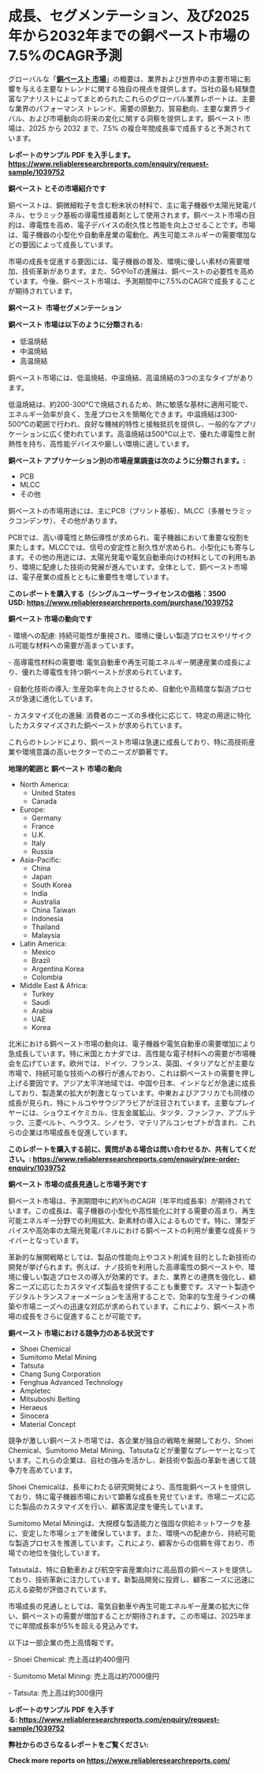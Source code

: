 <p><h1>成長、セグメンテーション、及び2025年から2032年までの銅ペースト市場の7.5%のCAGR予測</h1></p><p>グローバルな「<a href="https://www.reliableresearchreports.com/copper-paste-r1039752?utm_campaign=107&utm_medium=6&utm_source=Github&utm_content=ia&utm_term=25022025&utm_id=copper-paste"><strong>銅ペースト 市場</strong></a>」の概要は、業界および世界中の主要市場に影響を与える主要なトレンドに関する独自の視点を提供します。当社の最も経験豊富なアナリストによってまとめられたこれらのグローバル業界レポートは、主要な業界のパフォーマンス トレンド、需要の原動力、貿易動向、主要な業界ライバル、および市場動向の将来の変化に関する洞察を提供します。銅ペースト 市場は、2025 から 2032 まで、7.5% の複合年間成長率で成長すると予測されています。</p>
<p><strong>レポートのサンプル PDF を入手します。</strong><strong><a href="https://www.reliableresearchreports.com/enquiry/request-sample/1039752?utm_campaign=107&utm_medium=6&utm_source=Github&utm_content=ia&utm_term=25022025&utm_id=copper-paste">https://www.reliableresearchreports.com/enquiry/request-sample/1039752</a></strong></p>
<p><strong>銅ペースト とその市場紹介です</strong></p>
<p><p>銅ペーストは、銅微細粒子を含む粉末状の材料で、主に電子機器や太陽光発電パネル、セラミック基板の導電性接着剤として使用されます。銅ペースト市場の目的は、導電性を高め、電子デバイスの耐久性と性能を向上させることです。市場は、電子機器の小型化や自動車産業の電動化、再生可能エネルギーの需要増加などの要因によって成長しています。</p><p>市場の成長を促進する要因には、電子機器の普及、環境に優しい素材の需要増加、技術革新があります。また、5GやIoTの進展は、銅ペーストの必要性を高めています。今後、銅ペースト市場は、予測期間中に7.5%のCAGRで成長することが期待されています。</p><strong><a href="|AUTHORITHY_DOMAIN_URL|?utm_campaign=107&utm_medium=6&utm_source=Github&utm_content=ia&utm_term=25022025&utm_id=copper-paste"></a></strong></p>
<p><strong>銅ペースト&nbsp;</strong><strong>&nbsp;市場セグメンテーション</strong></p>
<p><strong>銅ペースト 市場は以下のように分類される:</strong>&nbsp;</p>
<p><ul><li>低温焼結</li><li>中温焼結</li><li>高温焼結</li></ul></p>
<p><p>銅ペースト市場には、低温焼結、中温焼結、高温焼結の3つの主なタイプがあります。</p><p>低温焼結は、約200-300℃で焼結されるため、熱に敏感な基材に適用可能で、エネルギー効率が良く、生産プロセスを簡略化できます。中温焼結は300-500℃の範囲で行われ、良好な機械的特性と接触抵抗を提供し、一般的なアプリケーションに広く使われています。高温焼結は500℃以上で、優れた導電性と耐熱性を持ち、高性能デバイスや厳しい環境に適しています。</p></p>
<p><strong> 銅ペースト アプリケーション別の市場産業調査は次のように分類されます。:</strong></p>
<p><ul><li>PCB</li><li>MLCC</li><li>その他</li></ul></p>
<p><p>銅ペーストの市場用途には、主にPCB（プリント基板）、MLCC（多層セラミックコンデンサ）、その他があります。</p><p>PCBでは、高い導電性と熱伝導性が求められ、電子機器において重要な役割を果たします。MLCCでは、信号の安定性と耐久性が求められ、小型化にも寄与します。その他の用途には、太陽光発電や電気自動車向けの材料としての利用もあり、環境に配慮した技術の発展が進んでいます。全体として、銅ペースト市場は、電子産業の成長とともに重要性を増しています。</p></p>
<p><strong>このレポートを購入する（シングルユーザーライセンスの価格：3500 USD:</strong><strong>&nbsp;<a href="https://www.reliableresearchreports.com/purchase/1039752?utm_campaign=107&utm_medium=6&utm_source=Github&utm_content=ia&utm_term=25022025&utm_id=copper-paste">https://www.reliableresearchreports.com/purchase/1039752</a></strong></p>
<p><strong>銅ペースト 市場の動向です</strong></p>
<p><p>- 環境への配慮: 持続可能性が重視され、環境に優しい製造プロセスやリサイクル可能な材料への需要が高まっています。</p><p>- 高導電性材料の需要増: 電気自動車や再生可能エネルギー関連産業の成長により、優れた導電性を持つ銅ペーストが求められています。</p><p>- 自動化技術の導入: 生産効率を向上させるため、自動化や高精度な製造プロセスが急速に進化しています。</p><p>- カスタマイズ化の進展: 消費者のニーズの多様化に応じて、特定の用途に特化したカスタマイズされた銅ペーストが求められています。</p><p>これらのトレンドにより、銅ペースト市場は急速に成長しており、特に高技術産業や環境意識の高いセクターでのニーズが顕著です。</p></p>
<p><strong>地理的範囲と 銅ペースト 市場の動向</strong></p>
<p><ul>
    <li>
        North America:
        <ul>
            <li>United States</li>
            <li>Canada</li>
        </ul>
    </li>
    <li>
        Europe:
        <ul>
            <li>Germany</li>
            <li>France</li>
            <li>U.K.</li>
            <li>Italy</li>
            <li>Russia</li>
        </ul>
    </li>
    <li>
        Asia-Pacific:
        <ul>
            <li>China</li>
            <li>Japan</li>
            <li>South Korea</li>
            <li>India</li>
            <li>Australia</li>
            <li>China Taiwan</li>
            <li>Indonesia</li>
            <li>Thailand</li>
            <li>Malaysia</li>
        </ul>
    </li>
    <li>
        Latin America:
        <ul>
            <li>Mexico</li>
            <li>Brazil</li>
            <li>Argentina Korea</li>
            <li>Colombia</li>
        </ul>
    </li>
    <li>
        Middle East & Africa:
        <ul>
            <li>Turkey</li>
            <li>Saudi</li>
            <li>Arabia</li>
            <li>UAE</li>
            <li>Korea</li>
        </ul>
    </li>
    </ul></p>
<p><p>北米における銅ペースト市場の動向は、電子機器や電気自動車の需要増加により急成長しています。特に米国とカナダでは、高性能な電子材料への需要が市場機会を広げています。欧州では、ドイツ、フランス、英国、イタリアなどが主要な市場で、持続可能な技術への移行が進んでおり、これは銅ペーストの需要を押し上げる要因です。アジア太平洋地域では、中国や日本、インドなどが急速に成長しており、製造業の拡大が刺激となっています。中東およびアフリカでも同様の成長が見られ、特にトルコやサウジアラビアが注目されています。主要なプレイヤーには、ショウエイケミカル、住友金属鉱山、タツタ、ファンファ、アプルテック、三菱ベルト、ヘラウス、シノセラ、マテリアルコンセプトが含まれ、これらの企業は市場成長を促進しています。</p></p>
<p><strong>このレポートを購入する前に、質問がある場合は問い合わせるか、共有してください。:&nbsp;<a href="https://www.reliableresearchreports.com/enquiry/pre-order-enquiry/1039752?utm_campaign=107&utm_medium=6&utm_source=Github&utm_content=ia&utm_term=25022025&utm_id=copper-paste">https://www.reliableresearchreports.com/enquiry/pre-order-enquiry/1039752</a></strong></p>
<p><strong>銅ペースト 市場の成長見通しと市場予測です</strong></p>
<p><p>銅ペースト市場は、予測期間中に約X％のCAGR（年平均成長率）が期待されています。この成長は、電子機器の小型化や高性能化に対する需要の高まり、再生可能エネルギー分野での利用拡大、新素材の導入によるものです。特に、薄型デバイスや高効率の太陽光発電パネルにおける銅ペーストの利用が重要な成長ドライバーとなっています。</p><p>革新的な展開戦略としては、製品の性能向上やコスト削減を目的とした新技術の開発が挙げられます。例えば、ナノ技術を利用した高導電性の銅ペーストや、環境に優しい製造プロセスの導入が効果的です。また、業界との連携を強化し、顧客ニーズに応じたカスタマイズ製品を提供することも重要です。スマート製造やデジタルトランスフォーメーションを活用することで、効率的な生産ラインの構築や市場ニーズへの迅速な対応が求められています。これにより、銅ペースト市場の成長をさらに促進することが可能です。</p></p>
<p><strong>銅ペースト 市場における競争力のある状況です</strong></p>
<p><ul><li>Shoei Chemical</li><li>Sumitomo Metal Mining</li><li>Tatsuta</li><li>Chang Sung Corporation</li><li>Fenghua Advanced Technology</li><li>Ampletec</li><li>Mitsuboshi Belting</li><li>Heraeus</li><li>Sinocera</li><li>Material Concept</li></ul></p>
<p><p>競争が激しい銅ペースト市場では、各企業が独自の戦略を展開しており、Shoei Chemical、Sumitomo Metal Mining、Tatsutaなどが重要なプレーヤーとなっています。これらの企業は、自社の強みを活かし、新技術や製品の革新を通じて競争力を高めています。</p><p>Shoei Chemicalは、長年にわたる研究開発により、高性能銅ペーストを提供しており、特に電子機器市場において顕著な成長を見せています。市場ニーズに応じた製品のカスタマイズを行い、顧客満足度を優先しています。</p><p>Sumitomo Metal Miningは、大規模な製造能力と強固な供給ネットワークを基に、安定した市場シェアを確保しています。また、環境への配慮から、持続可能な製造プロセスを推進しています。これにより、顧客からの信頼を得ており、市場での地位を強化しています。</p><p>Tatsutaは、特に自動車および航空宇宙産業向けに高品質の銅ペーストを提供しており、技術革新に注力しています。新製品開発に投資し、顧客ニーズに迅速に応える姿勢が評価されています。</p><p>市場成長の見通しとしては、電気自動車や再生可能エネルギー産業の拡大に伴い、銅ペーストの需要が増加することが期待されます。この市場は、2025年までに年間成長率が5%を超える見込みです。</p><p>以下は一部企業の売上高情報です。</p><p>- Shoei Chemical: 売上高は約400億円</p><p>- Sumitomo Metal Mining: 売上高は約7000億円</p><p>- Tatsuta: 売上高は約300億円</p></p>
<p><strong>レポートのサンプル PDF を入手する:&nbsp;<a href="https://www.reliableresearchreports.com/enquiry/request-sample/1039752?utm_campaign=107&utm_medium=6&utm_source=Github&utm_content=ia&utm_term=25022025&utm_id=copper-paste">https://www.reliableresearchreports.com/enquiry/request-sample/1039752</a></strong></p>
<p></p>
<p></p>
<p></p>
<p></p>
<p><strong>弊社からのさらなるレポートをご覧ください:</strong></p>
<p><strong>Check more reports on <a href="https://www.reliableresearchreports.com/?utm_campaign=107&utm_medium=6&utm_source=Github&utm_content=ia&utm_term=25022025&utm_id=copper-paste">https://www.reliableresearchreports.com/</a></strong></p>